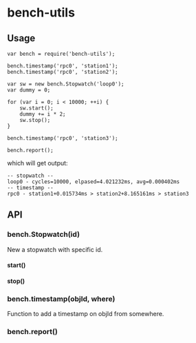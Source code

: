 # bench-utils

## Usage
```
var bench = require('bench-utils');

bench.timestamp('rpc0', 'station1');
bench.timestamp('rpc0', 'station2');

var sw = new bench.Stopwatch('loop0');
var dummy = 0;

for (var i = 0; i < 10000; ++i) {
    sw.start();
    dummy += i * 2;
    sw.stop();
}

bench.timestamp('rpc0', 'station3');

bench.report();
```
which will get output:
```
-- stopwatch --
loop0 - cycles=10000, elpased=4.021232ms, avg=0.000402ms
-- timestamp --
rpc0 - station1+0.015734ms > station2+8.165161ms > station3
```

## API
### bench.Stopwatch(id)
New a stopwatch with specific id.
#### start()
#### stop()
### bench.timestamp(objId, where)
Function to add a timestamp on objId from somewhere.
### bench.report()
